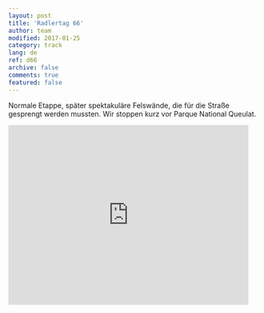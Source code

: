 ```yaml
---   
layout: post 
title: 'Radlertag 66'  
author: team 
modified: 2017-01-25
category: track 
lang: de 
ref: d66
archive: false 
comments: true 
featured: false 
--- 
```


 Normale Etappe, später spektakuläre Felswände, die für die Straße gesprengt werden mussten. Wir stoppen kurz vor Parque National Queulat.                                                                                                                                                                                                                                                                                                                                                                    

<iframe width='480' height='360' src='http://track-kit.net/maps_s3/?v=embed&track=235123.gpx' frameborder='0' allowfullscreen></iframe>